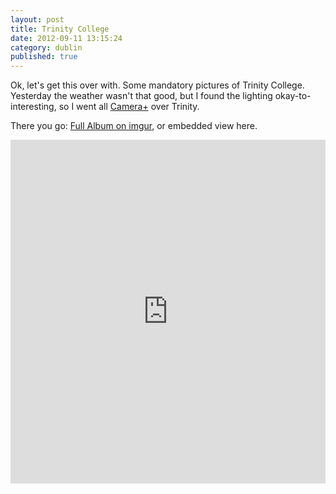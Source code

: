 ```yaml
---
layout: post
title: Trinity College
date: 2012-09-11 13:15:24
category: dublin
published: true
---
```


Ok, let's get this over with. Some mandatory pictures of Trinity College. Yesterday the weather wasn't that good, but I found the lighting okay-to-interesting, so I went all [Camera+](http://itunes.apple.com/us/app/camera+/id329670577?mt=8) over Trinity.

There you go: [Full Album on imgur](http://imgur.com/a/XfgSH#0), or embedded view here.
<iframe class="imgur-album" width="100%" height="550" frameborder="0" src="http://imgur.com/a/XfgSH/embed"></iframe> 